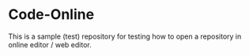 # Code-Online

This is a sample (test) repository for testing how to open a repository in online editor / web editor.
